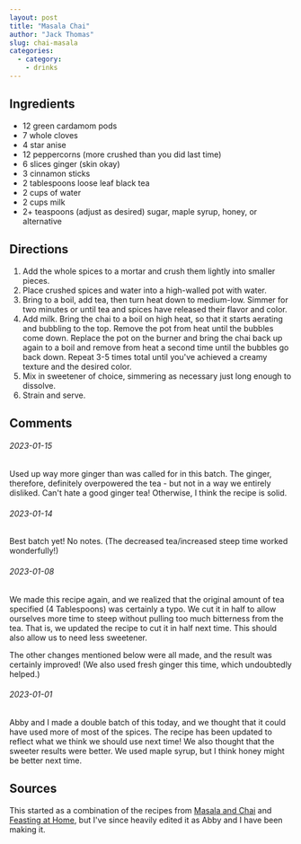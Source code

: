 ```yaml
---
layout: post
title: "Masala Chai"
author: "Jack Thomas"
slug: chai-masala
categories:
  - category:
    - drinks
---
```


## Ingredients

- 12 green cardamom pods
- 7 whole cloves
- 4 star anise
- 12 peppercorns (more crushed than you did last time)
- 6 slices ginger (skin okay)
- 3 cinnamon sticks
- 2 tablespoons loose leaf black tea
- 2 cups of water
- 2 cups milk
- 2+ teaspoons (adjust as desired) sugar, maple syrup, honey, or alternative

## Directions

1. Add the whole spices to a mortar and crush them lightly into smaller pieces.
2. Place crushed spices and water into a high-walled pot with water.
3. Bring to a boil, add tea, then turn heat down to medium-low. Simmer for two minutes or until tea and spices have released their flavor and color.
4. Add milk. Bring the chai to a boil on high heat, so that it starts aerating and bubbling to the top. Remove the pot from heat until the bubbles come down. Replace the pot on the burner and bring the chai back up again to a boil and remove from heat a second time until the bubbles go back down. Repeat 3-5 times total until you've achieved a creamy texture and the desired color.
5. Mix in sweetener of choice, simmering as necessary just long enough to dissolve.
6. Strain and serve.

## Comments

###### 2023-01-15

Used up way more ginger than was called for in this batch. The ginger, therefore, definitely overpowered the tea - but not in a way we entirely disliked. Can't hate a good ginger tea! Otherwise, I think the recipe is solid.

###### 2023-01-14

Best batch yet! No notes. (The decreased tea/increased steep time worked wonderfully!)

###### 2023-01-08

We made this recipe again, and we realized that the original amount of tea specified (4 Tablespoons) was certainly a typo. We cut it in half to allow ourselves more time to steep without pulling too much bitterness from the tea. That is, we updated the recipe to cut it in half next time. This should also allow us to need less sweetener.

The other changes mentioned below were all made, and the result was certainly improved! (We also used fresh ginger this time, which undoubtedly helped.)

###### 2023-01-01

Abby and I made a double batch of this today, and we thought that it could have used more of most of the spices. The recipe has been updated to reflect what we think we should use next time! We also thought that the sweeter results were better. We used maple syrup, but I think honey might be better next time.

## Sources

This started as a combination of the recipes from [Masala and Chai](https://masalaandchai.com/masala-chai/) and [Feasting at Home](https://www.feastingathome.com/authentic-masala-chai-recipe/), but I've since heavily edited it as Abby and I have been making it.
